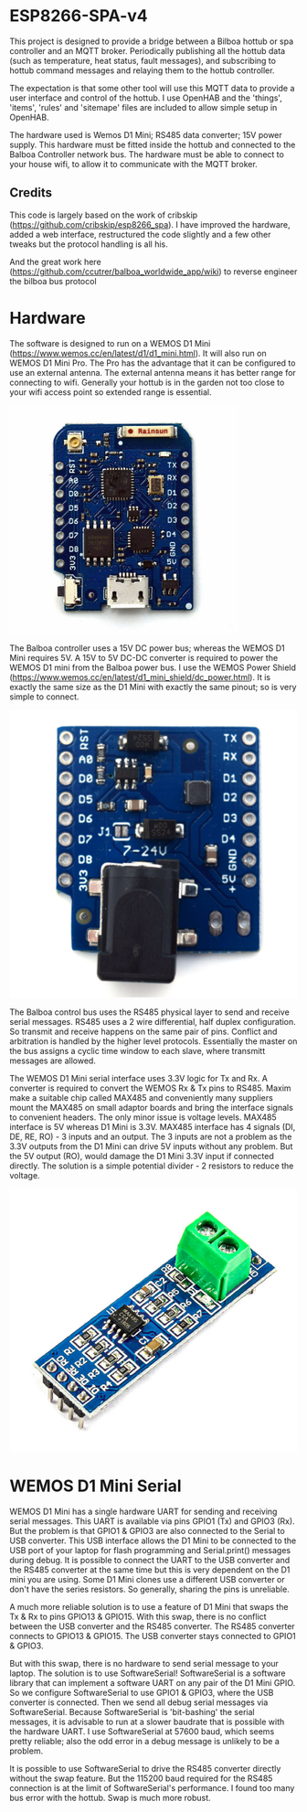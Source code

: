 # ESP8266-SPA-v4
This project is designed to provide a bridge between a Bilboa hottub or spa controller and an MQTT broker. 
Periodically publishing all the hottub data (such as temperature, heat status, fault messages), 
and subscribing to hottub command messages and relaying them to the hottub controller.

The expectation is that some other tool will use this MQTT data to provide a user interface and control of the hottub.
I use OpenHAB and the 'things', 'items', 'rules' and 'sitemape' files are included to allow simple setup in OpenHAB.

The hardware used is Wemos D1 Mini; RS485 data converter; 15V power supply. This hardware must be fitted inside the hottub and connected to the Balboa Controller network bus. The hardware must be able to connect to your house wifi, to allow it to communicate with the MQTT broker.

## Credits

This code is largely based on the work of cribskip (https://github.com/cribskip/esp8266_spa). I have improved the hardware, added a web interface, restructured the code slightly and a few other tweaks but the protocol handling is all his.

And the great work here (https://github.com/ccutrer/balboa_worldwide_app/wiki) to reverse engineer the bilboa bus protocol

# Hardware

The software is designed to run on a WEMOS D1 Mini (https://www.wemos.cc/en/latest/d1/d1_mini.html). It will also run on WEMOS D1 Mini Pro. The Pro has the advantage that it can be configured to use an external antenna. The external antenna means it has better range for connecting to wifi. Generally your hottub is in the garden not too close to your wifi access point so extended range is essential.

<img src="/images/wemos-d1-mini-pro.jpg" width="400">

The Balboa controller uses a 15V DC power bus; whereas the WEMOS D1 Mini requires 5V. A 15V to 5V DC-DC converter is required to power the WEMOS D1 mini from the Balboa power bus. I use the WEMOS Power Shield (https://www.wemos.cc/en/latest/d1_mini_shield/dc_power.html). It is exactly the same size as the D1 Mini with exactly the same pinout; so is very simple to connect.

![Power Shield image](/images/power%20shield.jpg)

The Balboa control bus uses the RS485 physical layer to send and receive serial messages. RS485 uses a 2 wire differential, half duplex configuration. So transmit and receive happens on the same pair of pins. Conflict and arbitration is handled by the higher level protocols. Essentially the master on the bus assigns a cyclic time window to each slave, where transmitt messages are allowed.

The WEMOS D1 Mini serial interface uses 3.3V logic for Tx and Rx. A converter is required to convert the WEMOS Rx & Tx pins to RS485. Maxim make a suitable chip called MAX485 and conveniently many suppliers mount the MAX485 on small adaptor boards and bring the interface signals to convenient headers.
The only minor issue is voltage levels. MAX485 interface is 5V whereas D1 Mini is 3.3V. MAX485 interface has 4 signals (DI, DE, RE, RO) - 3 inputs and an output. The 3 inputs are not a problem as the 3.3V outputs from the D1 Mini can drive 5V inputs without any problem. But the 5V output (RO), would damage the D1 Mini 3.3V input if connected directly. The solution is a simple potential divider - 2 resistors to reduce the voltage.

![MAX485 image](/images/RS485.png)

# WEMOS D1 Mini Serial

WEMOS D1 Mini has a single hardware UART for sending and receiving serial messages. This UART is available via pins GPIO1 (Tx) and GPIO3 (Rx). But the problem is that GPIO1 & GPIO3 are also connected to the Serial to USB converter. This USB interface allows the D1 Mini to be connected to the USB port of your laptop for flash programming and Serial.print() messages during debug. It is possible to connect the UART to the USB converter and the RS485 converter at the same time but this is very dependent on the D1 mini you are using. Some D1 Mini clones use a different USB converter or don't have the series resistors. So generally, sharing the pins is unreliable.

A much more reliable solution is to use a feature of D1 Mini that swaps the Tx & Rx to pins GPIO13 & GPIO15. With this swap, there is no conflict between the USB converter and the RS485 converter. The RS485 converter connects to GPIO13 & GPIO15. The USB converter stays connected to GPIO1 & GPIO3.

But with this swap, there is no hardware to send serial message to your laptop. The solution is to use SoftwareSerial! SoftwareSerial is a software library that can implement a software UART on any pair of the D1 Mini GPIO. So we configure SoftwareSerial to use GPIO1 & GPIO3, where the USB converter is connected. Then we send all debug serial messages via SoftwareSerial. Because SoftwareSerial is 'bit-bashing' the serial messages, it is advisable to run at a slower baudrate that is possible with the hardware UART. I use SoftwareSerial at 57600 baud, which seems pretty reliable; also the odd error in a debug message is unlikely to be a problem.

It is possible to use SoftwareSerial to drive the RS485 converter directly without the swap feature. But the 115200 baud required for the RS485 connection is at the limit of SoftwareSerial's performance. I found too many bus error with the hottub. Swap is much more robust.

